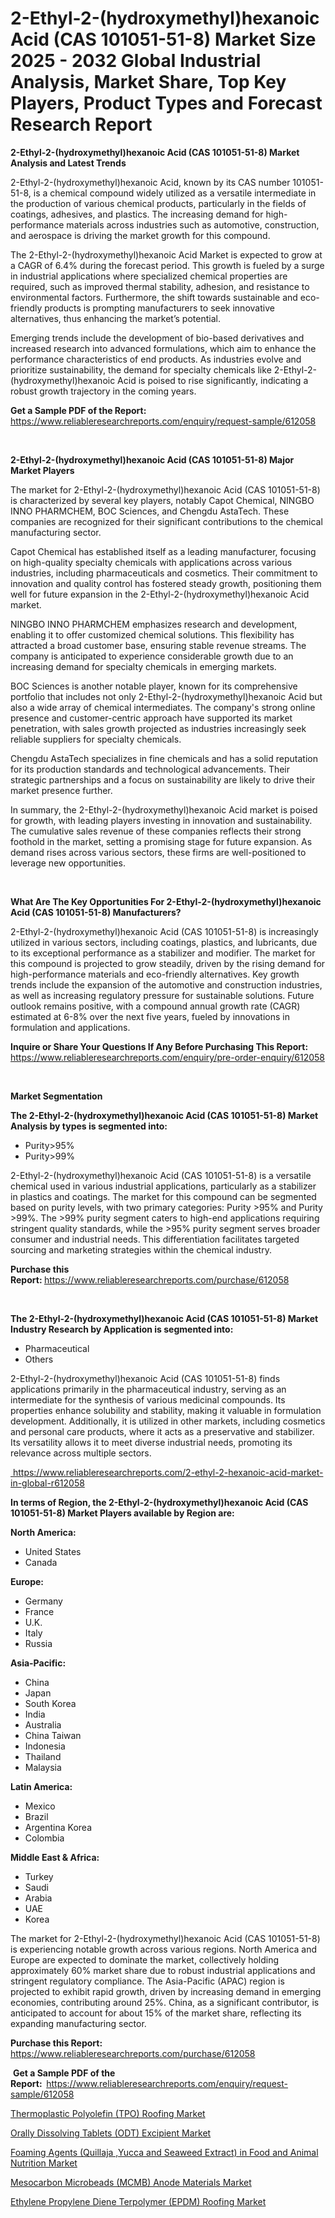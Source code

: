 <p><h1>2-Ethyl-2-(hydroxymethyl)hexanoic Acid (CAS 101051-51-8) Market Size 2025 - 2032 Global Industrial Analysis, Market Share, Top Key Players, Product Types and Forecast Research Report</h1></p><p><strong>2-Ethyl-2-(hydroxymethyl)hexanoic Acid (CAS 101051-51-8) Market Analysis and Latest Trends</strong></p>
<p><p>2-Ethyl-2-(hydroxymethyl)hexanoic Acid, known by its CAS number 101051-51-8, is a chemical compound widely utilized as a versatile intermediate in the production of various chemical products, particularly in the fields of coatings, adhesives, and plastics. The increasing demand for high-performance materials across industries such as automotive, construction, and aerospace is driving the market growth for this compound.</p><p>The 2-Ethyl-2-(hydroxymethyl)hexanoic Acid Market is expected to grow at a CAGR of 6.4% during the forecast period. This growth is fueled by a surge in industrial applications where specialized chemical properties are required, such as improved thermal stability, adhesion, and resistance to environmental factors. Furthermore, the shift towards sustainable and eco-friendly products is prompting manufacturers to seek innovative alternatives, thus enhancing the market’s potential.</p><p>Emerging trends include the development of bio-based derivatives and increased research into advanced formulations, which aim to enhance the performance characteristics of end products. As industries evolve and prioritize sustainability, the demand for specialty chemicals like 2-Ethyl-2-(hydroxymethyl)hexanoic Acid is poised to rise significantly, indicating a robust growth trajectory in the coming years.</p></p>
<p><strong>Get a Sample PDF of the Report:&nbsp;</strong> <a href="https://www.reliableresearchreports.com/enquiry/request-sample/612058?utm_campaign=48&utm_medium=2&utm_source=Github&utm_content=ia&utm_term=02022025&utm_id=2-ethyl-2-hydroxymethylhexanoic-acid-cas-101051-51-8">https://www.reliableresearchreports.com/enquiry/request-sample/612058</a></p>
<p>&nbsp;</p>
<p><strong>2-Ethyl-2-(hydroxymethyl)hexanoic Acid (CAS 101051-51-8) Major Market Players</strong></p>
<p><p>The market for 2-Ethyl-2-(hydroxymethyl)hexanoic Acid (CAS 101051-51-8) is characterized by several key players, notably Capot Chemical, NINGBO INNO PHARMCHEM, BOC Sciences, and Chengdu AstaTech. These companies are recognized for their significant contributions to the chemical manufacturing sector.</p><p>Capot Chemical has established itself as a leading manufacturer, focusing on high-quality specialty chemicals with applications across various industries, including pharmaceuticals and cosmetics. Their commitment to innovation and quality control has fostered steady growth, positioning them well for future expansion in the 2-Ethyl-2-(hydroxymethyl)hexanoic Acid market.</p><p>NINGBO INNO PHARMCHEM emphasizes research and development, enabling it to offer customized chemical solutions. This flexibility has attracted a broad customer base, ensuring stable revenue streams. The company is anticipated to experience considerable growth due to an increasing demand for specialty chemicals in emerging markets.</p><p>BOC Sciences is another notable player, known for its comprehensive portfolio that includes not only 2-Ethyl-2-(hydroxymethyl)hexanoic Acid but also a wide array of chemical intermediates. The company's strong online presence and customer-centric approach have supported its market penetration, with sales growth projected as industries increasingly seek reliable suppliers for specialty chemicals.</p><p>Chengdu AstaTech specializes in fine chemicals and has a solid reputation for its production standards and technological advancements. Their strategic partnerships and a focus on sustainability are likely to drive their market presence further.</p><p>In summary, the 2-Ethyl-2-(hydroxymethyl)hexanoic Acid market is poised for growth, with leading players investing in innovation and sustainability. The cumulative sales revenue of these companies reflects their strong foothold in the market, setting a promising stage for future expansion. As demand rises across various sectors, these firms are well-positioned to leverage new opportunities.</p></p>
<p>&nbsp;</p>
<p><strong>What Are The Key Opportunities For 2-Ethyl-2-(hydroxymethyl)hexanoic Acid (CAS 101051-51-8) Manufacturers?</strong></p>
<p><p>2-Ethyl-2-(hydroxymethyl)hexanoic Acid (CAS 101051-51-8) is increasingly utilized in various sectors, including coatings, plastics, and lubricants, due to its exceptional performance as a stabilizer and modifier. The market for this compound is projected to grow steadily, driven by the rising demand for high-performance materials and eco-friendly alternatives. Key growth trends include the expansion of the automotive and construction industries, as well as increasing regulatory pressure for sustainable solutions. Future outlook remains positive, with a compound annual growth rate (CAGR) estimated at 6-8% over the next five years, fueled by innovations in formulation and applications.</p></p>
<p><strong>Inquire or Share Your Questions If Any Before Purchasing This Report:</strong> <a href="https://www.reliableresearchreports.com/enquiry/pre-order-enquiry/612058?utm_campaign=48&utm_medium=2&utm_source=Github&utm_content=ia&utm_term=02022025&utm_id=2-ethyl-2-hydroxymethylhexanoic-acid-cas-101051-51-8">https://www.reliableresearchreports.com/enquiry/pre-order-enquiry/612058</a></p>
<p>&nbsp;</p>
<p><strong>Market Segmentation</strong></p>
<p><strong>The 2-Ethyl-2-(hydroxymethyl)hexanoic Acid (CAS 101051-51-8) Market Analysis by types is segmented into:</strong></p>
<p><ul><li>Purity>95%</li><li>Purity>99%</li></ul></p>
<p><p>2-Ethyl-2-(hydroxymethyl)hexanoic Acid (CAS 101051-51-8) is a versatile chemical used in various industrial applications, particularly as a stabilizer in plastics and coatings. The market for this compound can be segmented based on purity levels, with two primary categories: Purity >95% and Purity >99%. The >99% purity segment caters to high-end applications requiring stringent quality standards, while the >95% purity segment serves broader consumer and industrial needs. This differentiation facilitates targeted sourcing and marketing strategies within the chemical industry.</p></p>
<p><strong>Purchase this Report:&nbsp;</strong><a href="https://www.reliableresearchreports.com/purchase/612058?utm_campaign=48&utm_medium=2&utm_source=Github&utm_content=ia&utm_term=02022025&utm_id=2-ethyl-2-hydroxymethylhexanoic-acid-cas-101051-51-8">https://www.reliableresearchreports.com/purchase/612058</a></p>
<p>&nbsp;</p>
<p><strong>The 2-Ethyl-2-(hydroxymethyl)hexanoic Acid (CAS 101051-51-8) Market Industry Research by Application is segmented into:</strong></p>
<p><ul><li>Pharmaceutical</li><li>Others</li></ul></p>
<p><p>2-Ethyl-2-(hydroxymethyl)hexanoic Acid (CAS 101051-51-8) finds applications primarily in the pharmaceutical industry, serving as an intermediate for the synthesis of various medicinal compounds. Its properties enhance solubility and stability, making it valuable in formulation development. Additionally, it is utilized in other markets, including cosmetics and personal care products, where it acts as a preservative and stabilizer. Its versatility allows it to meet diverse industrial needs, promoting its relevance across multiple sectors.</p></p>
<p><a href="https://www.reliableresearchreports.com/2-ethyl-2-hexanoic-acid-market-in-global-r612058?utm_campaign=48&utm_medium=2&utm_source=Github&utm_content=ia&utm_term=02022025&utm_id=2-ethyl-2-hydroxymethylhexanoic-acid-cas-101051-51-8">&nbsp;https://www.reliableresearchreports.com/2-ethyl-2-hexanoic-acid-market-in-global-r612058</a></p>
<p><strong>In terms of Region, the 2-Ethyl-2-(hydroxymethyl)hexanoic Acid (CAS 101051-51-8) Market Players available by Region are:</strong></p>
<p>
    <p> <strong> North America: </strong>
        <ul>
            <li>United States</li>
            <li>Canada</li>
        </ul>
        </p> 
    <p> <strong> Europe: </strong>
        <ul>
            <li>Germany</li>
            <li>France</li>
            <li>U.K.</li>
            <li>Italy</li>
            <li>Russia</li>
        </ul>
        </p> 
    <p> <strong> Asia-Pacific: </strong>
        <ul>
            <li>China</li>
            <li>Japan</li>
            <li>South Korea</li>
            <li>India</li>
            <li>Australia</li>
            <li>China Taiwan</li>
            <li>Indonesia</li>
            <li>Thailand</li>
            <li>Malaysia</li>
        </ul>
        </p> 
    <p> <strong> Latin America: </strong>
        <ul>
            <li>Mexico</li>
            <li>Brazil</li>
            <li>Argentina Korea</li>
            <li>Colombia</li>
        </ul>
        </p> 
    <p> <strong> Middle East & Africa: </strong>
        <ul>
            <li>Turkey</li>
            <li>Saudi</li>
            <li>Arabia</li>
            <li>UAE</li>
            <li>Korea</li>
        </ul>
    </p>
    </p>
<p><p>The market for 2-Ethyl-2-(hydroxymethyl)hexanoic Acid (CAS 101051-51-8) is experiencing notable growth across various regions. North America and Europe are expected to dominate the market, collectively holding approximately 60% market share due to robust industrial applications and stringent regulatory compliance. The Asia-Pacific (APAC) region is projected to exhibit rapid growth, driven by increasing demand in emerging economies, contributing around 25%. China, as a significant contributor, is anticipated to account for about 15% of the market share, reflecting its expanding manufacturing sector.</p></p>
<p><strong>Purchase this Report: </strong><a href="https://www.reliableresearchreports.com/purchase/612058?utm_campaign=48&utm_medium=2&utm_source=Github&utm_content=ia&utm_term=02022025&utm_id=2-ethyl-2-hydroxymethylhexanoic-acid-cas-101051-51-8">https://www.reliableresearchreports.com/purchase/612058</a></p>
<p>&nbsp;<strong>Get a Sample PDF of the Report:&nbsp;&nbsp;</strong><a href="https://www.reliableresearchreports.com/enquiry/request-sample/612058?utm_campaign=48&utm_medium=2&utm_source=Github&utm_content=ia&utm_term=02022025&utm_id=2-ethyl-2-hydroxymethylhexanoic-acid-cas-101051-51-8">https://www.reliableresearchreports.com/enquiry/request-sample/612058</a></p>
<p><strong></strong></p>
<p><p><a href="https://github.com/aistraasinyo/Market-Research-Report-List-1/blob/main/thermoplastic-polyolefin-tpo-roofing-market.md?utm_campaign=48&utm_medium=2&utm_source=Github&utm_content=ia&utm_term=02022025&utm_id=2-ethyl-2-hydroxymethylhexanoic-acid-cas-101051-51-8">Thermoplastic Polyolefin (TPO) Roofing Market</a></p><p><a href="https://github.com/penecorodz74/Market-Research-Report-List-1/blob/main/orally-dissolving-tablets-odt-excipient-market.md?utm_campaign=48&utm_medium=2&utm_source=Github&utm_content=ia&utm_term=02022025&utm_id=2-ethyl-2-hydroxymethylhexanoic-acid-cas-101051-51-8">Orally Dissolving Tablets (ODT) Excipient Market</a></p><p><a href="https://github.com/ivetasyizhi/Market-Research-Report-List-1/blob/main/foaming-agents-quillaja-yucca-and-seaweed-extract-in-food-and-animal-nutrition-market.md?utm_campaign=48&utm_medium=2&utm_source=Github&utm_content=ia&utm_term=02022025&utm_id=2-ethyl-2-hydroxymethylhexanoic-acid-cas-101051-51-8">Foaming Agents (Quillaja ,Yucca and Seaweed Extract) in Food and Animal Nutrition Market</a></p><p><a href="https://github.com/boysabotzoc/Market-Research-Report-List-1/blob/main/mesocarbon-microbeads-mcmb-anode-materials-market.md?utm_campaign=48&utm_medium=2&utm_source=Github&utm_content=ia&utm_term=02022025&utm_id=2-ethyl-2-hydroxymethylhexanoic-acid-cas-101051-51-8">Mesocarbon Microbeads (MCMB) Anode Materials Market</a></p><p><a href="https://github.com/sadimsamid/Market-Research-Report-List-1/blob/main/ethylene-propylene-diene-terpolymer-epdm-roofing-market.md?utm_campaign=48&utm_medium=2&utm_source=Github&utm_content=ia&utm_term=02022025&utm_id=2-ethyl-2-hydroxymethylhexanoic-acid-cas-101051-51-8">Ethylene Propylene Diene Terpolymer (EPDM) Roofing Market</a></p></p>